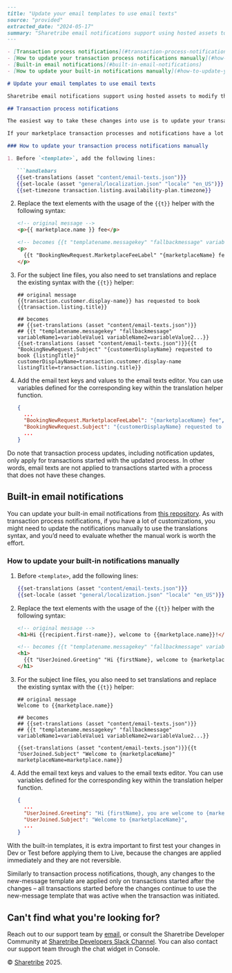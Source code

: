 ```markdown
---
title: "Update your email templates to use email texts"
source: "provided"
extracted_date: "2024-05-17"
summary: "Sharetribe email notifications support using hosted assets to modify the email texts. This article explains how to take this feature into use for marketplaces started before this feature was released."
---

- [Transaction process notifications](#transaction-process-notifications)
- [How to update your transaction process notifications manually](#how-to-update-your-transaction-process-notifications-manually)
- [Built-in email notifications](#built-in-email-notifications)
- [How to update your built-in notifications manually](#how-to-update-your-built-in-notifications-manually)

# Update your email templates to use email texts

Sharetribe email notifications support using hosted assets to modify the email texts. This article explains how to take this feature into use for marketplaces started before this feature was released.

## Transaction process notifications

The easiest way to take these changes into use is to update your transaction process, or its notifications, to the [newest version](https://github.com/sharetribe/web-template/tree/main/ext/transaction-processes).

If your marketplace transaction processes and notifications have a lot of customizations, you may need to update the notifications manually to use the translations syntax. In that case, you’d need to evaluate whether the manual work is worth the effort.

### How to update your transaction process notifications manually

1. Before `<template>`, add the following lines:

   ```handlebars
   {{set-translations (asset "content/email-texts.json")}}
   {{set-locale (asset "general/localization.json" "locale" "en_US")}}
   {{set-timezone transaction.listing.availability-plan.timezone}}
   ```

2. Replace the text elements with the usage of the `{{t}}` helper with the following syntax:

   ```html
   <!-- original message -->
   <p>{{ marketplace.name }} fee</p>

   <!-- becomes {{t "templatename.messagekey" "fallbackmessage" variableName1=variableValue1 variableName2=variableValue2... }} -->
   <p>
     {{t "BookingNewRequest.MarketplaceFeeLabel" "{marketplaceName} fee" marketplaceName=marketplace.name}}
   </p>
   ```

3. For the subject line files, you also need to set translations and replace the existing syntax with the `{{t}}` helper:

   ```
   ## original message
   {{transaction.customer.display-name}} has requested to book {{transaction.listing.title}}

   ## becomes
   ## {{set-translations (asset "content/email-texts.json")}}
   ## {{t "templatename.messagekey" "fallbackmessage" variableName1=variableValue1 variableName2=variableValue2...}}
   {{set-translations (asset "content/email-texts.json")}}{{t "BookingNewRequest.Subject" "{customerDisplayName} requested to book {listingTitle}" customerDisplayName=transaction.customer.display-name listingTitle=transaction.listing.title}}
   ```

4. Add the email text keys and values to the email texts editor. You can use variables defined for the corresponding key within the translation helper function.

   ```json
   {
     ...
     "BookingNewRequest.MarketplaceFeeLabel": "{marketplaceName} fee",
     "BookingNewRequest.Subject": "{customerDisplayName} requested to book {listingTitle}",
     ...
   }
   ```

Do note that transaction process updates, including notification updates, only apply for transactions started with the updated process. In other words, email texts are not applied to transactions started with a process that does not have these changes.

## Built-in email notifications

You can update your built-in email notifications from [this repository](https://github.com/sharetribe/built-in-email-templates). As with transaction process notifications, if you have a lot of customizations, you might need to update the notifications manually to use the translations syntax, and you’d need to evaluate whether the manual work is worth the effort.

### How to update your built-in notifications manually

1. Before `<template>`, add the following lines:

   ```handlebars
   {{set-translations (asset "content/email-texts.json")}}
   {{set-locale (asset "general/localization.json" "locale" "en_US")}}
   ```

2. Replace the text elements with the usage of the `{{t}}` helper with the following syntax:

   ```html
   <!-- original message -->
   <h1>Hi {{recipient.first-name}}, welcome to {{marketplace.name}}!</h1>

   <!-- becomes {{t "templatename.messagekey" "fallbackmessage" variableName1=variableValue1 variableName2=variableValue2... }} -->
   <h1>
     {{t "UserJoined.Greeting" "Hi {firstName}, welcome to {marketplaceName}!" firstName=recipient.first-name marketplaceName=marketplace.name}}
   </h1>
   ```

3. For the subject line files, you also need to set translations and replace the existing syntax with the `{{t}}` helper:

   ```
   ## original message
   Welcome to {{marketplace.name}}

   ## becomes
   ## {{set-translations (asset "content/email-texts.json")}}
   ## {{t "templatename.messagekey" "fallbackmessage" variableName1=variableValue1 variableName2=variableValue2...}}

   {{set-translations (asset "content/email-texts.json")}}{{t "UserJoined.Subject" "Welcome to {marketplaceName}" marketplaceName=marketplace.name}}
   ```

4. Add the email text keys and values to the email texts editor. You can use variables defined for the corresponding key within the translation helper function.

   ```json
   {
     ...
     "UserJoined.Greeting": "Hi {firstName}, you are welcome to {marketplaceName}!",
     "UserJoined.Subject": "Welcome to {marketplaceName}",
     ...
   }
   ```

With the built-in templates, it is extra important to first test your changes in Dev or Test before applying them to Live, because the changes are applied immediately and they are not reversible.

Similarly to transaction process notifications, though, any changes to the new-message template are applied only on transactions started after the changes – all transactions started before the changes continue to use the new-message template that was active when the transaction was initiated.

## Can't find what you're looking for?

Reach out to our support team by [email](mailto:hello@sharetribe.com), or consult the Sharetribe Developer Community at [Sharetribe Developers Slack Channel](https://www.sharetribe.com/dev-slack). You can also contact our support team through the chat widget in Console.

© [Sharetribe](https://www.sharetribe.com) 2025.
```